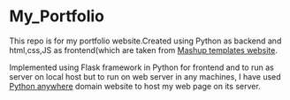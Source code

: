 # My_Portfolio

This repo is for my portfolio website.Created using Python as backend and html,css,JS as frontend(which are taken from [Mashup templates website](http://www.mashup-template.com/templates.html).

Implemented using Flask framework in Python for frontend and to run as server on local host but to run on web server in any machines, I have used [Python anywhere](https://www.pythonanywhere.com/) domain website to host my web page on its server.
